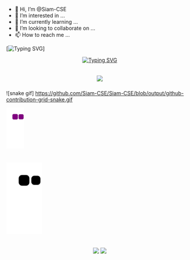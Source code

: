 - 👋 Hi, I’m @Siam-CSE
- 👀 I’m interested in ...
- 🌱 I’m currently learning ...
- 💞️ I’m looking to collaborate on ...
- 📫 How to reach me ...

[![Typing SVG](https://readme-typing-svg.herokuapp.com?color=8000FF&width=750&lines=I'm+a+Programmer,Developer,Designer+and+Freelancer+💻)]

<div align="center">

[![Typing SVG](https://readme-typing-svg.herokuapp.com/?size=24&duration=4000&width=750&lines=A+Noob+Programmer...;who+always+eager+to+learn+😜+...;Now+I+Am+Working+With+🥰JavaScript...❤)](https://siyamulislam.blogspot.com/)

<h2 align="center">
  <a href="https://github.com/Siam-CSE"><img src="https://readme-typing-svg.herokuapp.com?lines=MERN+Stack+developer+;API+developer;Frontend+developer;user+interface+(UI);user+experience+(UX);Competitive+Programmer;DS%20|%20Algorithms%20|%20OOP%20;Always%20learning%20new%20thingscolor=8000FF&&center=true&width=500&height=50"></a>
</h2>
</div>



<!---
Siam-CSE/Siam-CSE is a ✨ special ✨ repository because its `README.md` (this file) appears on your GitHub profile.
You can click the Preview link to take a look at your changes.
--->
![snake gif]
https://github.com/Siam-CSE/Siam-CSE/blob/output/github-contribution-grid-snake.gif
<br />
<div>
    <img src="https://github.com/Siam-CSE/Siam-CSE/blob/output/github-contribution-grid-snake.gif" />
</div>
<br>

<br />
<div>
    <img src="https://github.com/Siam-CSE/Siam-CSE/blob/output/github-contribution-grid-snake.svg" />
</div>
<br>

<br/>
<div align="center">
  <img width="400px" src="https://github-readme-stats.vercel.app/api?username=Siam-CSE&count_private=true&show_icons=true&theme=material-palenight&hide_border=true&bg_color=1F222E" />
  <img width="400px" src="https://github-readme-streak-stats.herokuapp.com/?user=Siam-CSE&theme=material-palenight&hide_border=true&fire=C77800&ring=7C2AE8&background=1F222E" />
</div>
